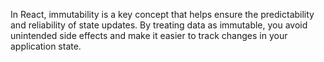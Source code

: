 In React, immutability is a key concept that helps ensure the predictability and reliability of state updates. By treating data as immutable, you avoid unintended side effects and make it easier to track changes in your application state.


